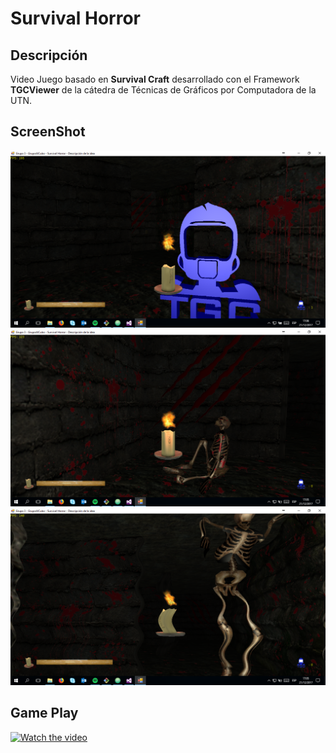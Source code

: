 # Survival Horror #

## Descripción ##
Video Juego basado en **Survival Craft** desarrollado con el Framework **TGCViewer** de la cátedra de Técnicas de Gráficos por Computadora de la UTN.

## ScreenShot ##

![Image of Yaktocat](https://github.com/pycongroo/2017_2C_3572_GrupoAlCubo/raw/dev_terr/TGC.Group/Media/Docs/Screenshot_92.png)
![Image of Yaktocat](https://github.com/pycongroo/2017_2C_3572_GrupoAlCubo/raw/dev_terr/TGC.Group/Media/Docs/Screenshot_88.png)
![Image of Yaktocat](https://github.com/pycongroo/2017_2C_3572_GrupoAlCubo/raw/dev_terr/TGC.Group/Media/Docs/Screenshot_89.png)

## Game Play ##

[![Watch the video](https://img.youtube.com/vi/nVgmzZsqlhw/0.jpg)](https://youtu.be/nVgmzZsqlhw)
